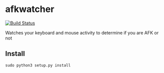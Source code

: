 afkwatcher
==========

[![Build Status](https://travis-ci.org/ActivityWatch/aw-watcher-afk.svg?branch=master)](https://travis-ci.org/ActivityWatch/aw-watcher-afk)

Watches your keyboard and mouse activity to determine if you are AFK or not 


## Install

    sudo python3 setup.py install

